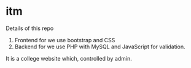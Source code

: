 # itm
Details of this repo
  1. Frontend for we use bootstrap and CSS
  2. Backend for we use PHP with MySQL and JavaScript for validation.

It is a college website which, controlled by admin.

